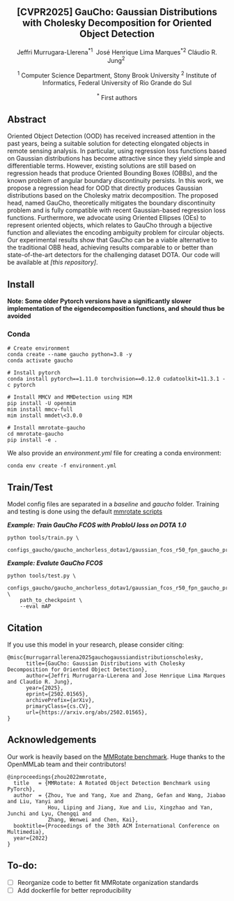 
<div align="center">
<h2> [CVPR2025] GauCho: Gaussian Distributions with Cholesky Decomposition for Oriented Object Detection </h2>

Jeffri Murrugara-Llerena<sup>\*</sup><sup>1</sup>&nbsp;
José Henrique Lima Marques<sup>\*</sup><sup>2</sup>
Cláudio R. Jung<sup>2</sup>&nbsp;

<sup>1</sup> Computer Science Department,
Stony Brook University&nbsp;<sup>2</sup> Institute of Informatics,
Federal University of Rio Grande do Sul

<sup>\*</sup> First authors

</div>

## Abstract
Oriented Object Detection (OOD) has received increased attention in the past years, being a suitable solution for detecting elongated objects in remote sensing analysis. In particular, using regression loss functions based on Gaussian distributions has become attractive since they yield simple and differentiable terms. However, existing solutions are still based on regression heads that produce Oriented Bounding Boxes (OBBs), and the known problem of angular boundary discontinuity persists. In this work, we propose a regression head for OOD that directly produces Gaussian distributions based on the Cholesky matrix decomposition. The proposed head, named GauCho, theoretically mitigates the boundary discontinuity problem and is fully compatible with recent Gaussian-based regression loss functions. Furthermore, we advocate using Oriented Ellipses (OEs) to represent oriented objects, which relates to GauCho through a bijective function and alleviates the encoding ambiguity problem for circular objects. Our experimental results show that GauCho can be a viable alternative to the traditional OBB head, achieving results comparable to or better than state-of-the-art detectors for the challenging dataset DOTA. Our code will be available at *\[this repository\]*.

## Install
**Note: Some older Pytorch versions have a significantly slower implementation of the eigendecomposition functions, and should thus be avoided**

### Conda
```
# Create environment
conda create --name gaucho python=3.8 -y
conda activate gaucho

# Install pytorch
conda install pytorch==1.11.0 torchvision==0.12.0 cudatoolkit=11.3.1 -c pytorch

# Install MMCV and MMDetection using MIM
pip install -U openmim
mim install mmcv-full
mim install mmdet\<3.0.0

# Install mmrotate-gaucho
cd mmrotate-gaucho
pip install -e .

```

We also provide an *environment.yml* file for creating a conda environment:
```
conda env create -f environment.yml
```


## Train/Test

Model config files are separated in a *baseline* and *gaucho* folder. Training and testing is done using the default [mmrotate scripts](https://mmrotate.readthedocs.io/en/latest/get_started.html#train-a-model)

***Example: Train GauCho FCOS with ProbIoU loss on DOTA 1.0***
```
python tools/train.py \ 
    configs_gaucho/gaucho_anchorless_dotav1/gaussian_fcos_r50_fpn_gaucho_probiou_1x_dota_le90.py
```

***Example: Evalute GauCho FCOS***
```
python tools/test.py \
    configs_gaucho/gaucho_anchorless_dotav1/gaussian_fcos_r50_fpn_gaucho_probiou_1x_dota_le90.py \
    path_to_checkpoint \
    --eval mAP

```

## Citation

If you use this model in your research, please consider citing:

```
@misc{murrugarrallerena2025gauchogaussiandistributionscholesky,
      title={GauCho: Gaussian Distributions with Cholesky Decomposition for Oriented Object Detection}, 
      author={Jeffri Murrugarra-LLerena and Jose Henrique Lima Marques and Claudio R. Jung},
      year={2025},
      eprint={2502.01565},
      archivePrefix={arXiv},
      primaryClass={cs.CV},
      url={https://arxiv.org/abs/2502.01565}, 
}
```

## Acknowledgements

Our work is heavily based on the [MMRotate benchmark](https://github.com/open-mmlab/mmrotate). Huge thanks to the OpenMMLab team and their contributors!

```
@inproceedings{zhou2022mmrotate,
  title   = {MMRotate: A Rotated Object Detection Benchmark using PyTorch},
  author  = {Zhou, Yue and Yang, Xue and Zhang, Gefan and Wang, Jiabao and Liu, Yanyi and
             Hou, Liping and Jiang, Xue and Liu, Xingzhao and Yan, Junchi and Lyu, Chengqi and
             Zhang, Wenwei and Chen, Kai},
  booktitle={Proceedings of the 30th ACM International Conference on Multimedia},
  year={2022}
}
```

## To-do:
- [ ] Reorganize code to better fit MMRotate organization standards
- [ ] Add dockerfile for better reproducibility